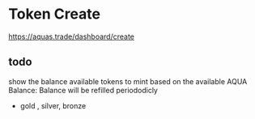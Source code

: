 # Token Create

https://aquas.trade/dashboard/create

## todo

show the balance
available tokens to mint based on the available AQUA Balance: Balance will be refilled periododicly

- gold , silver, bronze

